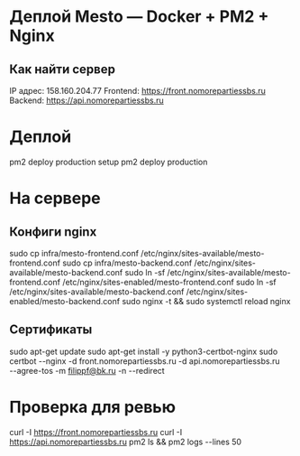 # Деплой Mesto — Docker + PM2 + Nginx

## Как найти сервер
IP адрес: 158.160.204.77
Frontend: https://front.nomorepartiessbs.ru
Backend: https://api.nomorepartiessbs.ru

# Деплой
pm2 deploy production setup
pm2 deploy production

# На сервере
## Конфиги nginx
sudo cp infra/mesto-frontend.conf /etc/nginx/sites-available/mesto-frontend.conf
sudo cp infra/mesto-backend.conf  /etc/nginx/sites-available/mesto-backend.conf
sudo ln -sf /etc/nginx/sites-available/mesto-frontend.conf /etc/nginx/sites-enabled/mesto-frontend.conf
sudo ln -sf /etc/nginx/sites-available/mesto-backend.conf  /etc/nginx/sites-enabled/mesto-backend.conf
sudo nginx -t && sudo systemctl reload nginx

## Сертификаты
sudo apt-get update
sudo apt-get install -y python3-certbot-nginx
sudo certbot --nginx -d front.nomorepartiessbs.ru -d api.nomorepartiessbs.ru \
--agree-tos -m filippf@bk.ru -n --redirect

# Проверка для ревью
curl -I https://front.nomorepartiessbs.ru
curl -I https://api.nomorepartiessbs.ru
pm2 ls && pm2 logs --lines 50
